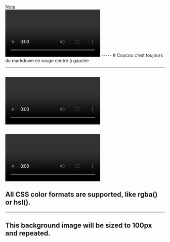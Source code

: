 <aside class="notes">
        Note 
</aside>
    <video class="stretch" src="http://clips.vorwaerts-gmbh.de/big_buck_bunny.mp4"></video>
-----
<!-- .slide: data-background="#ff0000" -->   
<!-- .slide: style="text-align: left;"> -->  
# Coucou c'est toujours du markdown en rouge centré à gauche

-----

<video class="stretch" src="http://clips.vorwaerts-gmbh.de/big_buck_bunny.mp4"></video>
-----
<video data-autoplay src="http://clips.vorwaerts-gmbh.de/big_buck_bunny.mp4"></video>
-----
<section data-background="#ff0000">
    <h2>All CSS color formats are supported, like rgba() or hsl().</h2>
</section>

-----
<section data-background="pictures/poppy_champ.jpg">
    <h2>This background image will be sized to 100px and repeated.</h2>
</section>